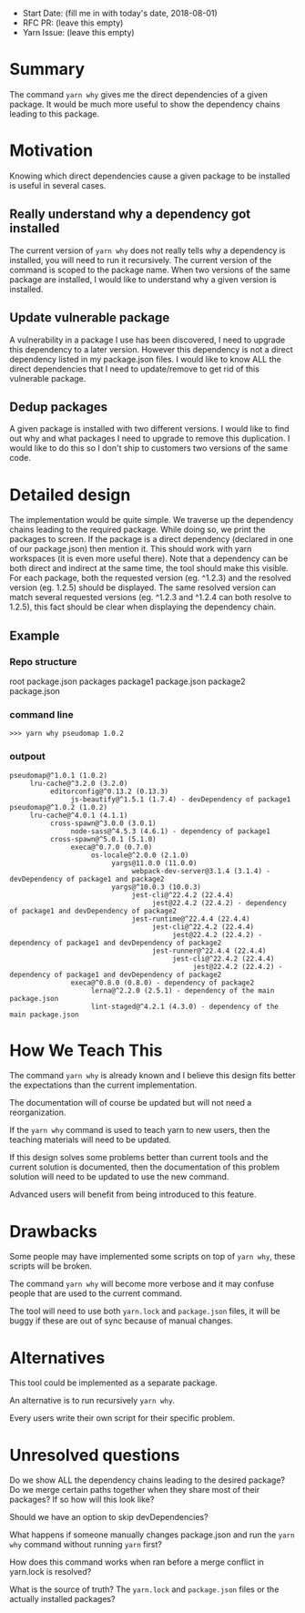- Start Date: (fill me in with today's date, 2018-08-01)
- RFC PR: (leave this empty)
- Yarn Issue: (leave this empty)

# Summary

The command `yarn why` gives me the direct dependencies of a given package.
It would be much more useful to show the dependency chains leading to this package.

# Motivation

Knowing which direct dependencies cause a given package to be installed is
useful in several cases.

## Really understand why a dependency got installed

The current version of `yarn why` does not really tells why a dependency is installed,
you will need to run it recursively.
The current version of the command is scoped to the package name. When two versions
of the same package are installed, I would like to understand why a given version is installed.

## Update vulnerable package

A vulnerability in a package I use has been discovered, I need to upgrade this
dependency to a later version. However this dependency is not a direct dependency listed
in my package.json files. I would like to know ALL the direct dependencies that I
need to update/remove to get rid of this vulnerable package.

## Dedup packages

A given package is installed with two different versions. I would like to find out
why and what packages I need to upgrade to remove this duplication. I would like
to do this so I don't ship to customers two versions of the same code.

# Detailed design

The implementation would be quite simple. We traverse up the dependency chains
leading to the required package. While doing so, we print the packages to screen.
If the package is a direct dependency (declared in one of our package.json) then mention
it. This should work with yarn workspaces (it is even more useful there).
Note that a dependency can be both direct and indirect at the same time, the tool should make this visible.
For each package, both the requested version (eg. ^1.2.3) and the resolved version (eg. 1.2.5)
should be displayed. The same resolved version can match several requested versions 
(eg. ^1.2.3 and ^1.2.4 can both resolve to 1.2.5), this fact should be clear when displaying
the dependency chain.

## Example

### Repo structure

  root
  package.json
    packages
      package1
        package.json
      package2
        package.json

### command line

`>>> yarn why pseudomap 1.0.2`

### outpout

```
pseudomap@^1.0.1 (1.0.2)
     lru-cache@^3.2.0 (3.2.0)
          editorconfig@^0.13.2 (0.13.3)
               js-beautify@^1.5.1 (1.7.4) - devDependency of package1
pseudomap@^1.0.2 (1.0.2)
     lru-cache@^4.0.1 (4.1.1)
          cross-spawn@^3.0.0 (3.0.1)
               node-sass@^4.5.3 (4.6.1) - dependency of package1
          cross-spawn@^5.0.1 (5.1.0)
               execa@^0.7.0 (0.7.0)
                    os-locale@^2.0.0 (2.1.0)
                         yargs@11.0.0 (11.0.0)
                              webpack-dev-server@3.1.4 (3.1.4) - devDependency of package1 and package2
                         yargs@^10.0.3 (10.0.3)
                              jest-cli@^22.4.2 (22.4.4)
                                   jest@22.4.2 (22.4.2) - dependency of package1 and devDependency of package2
                              jest-runtime@^22.4.4 (22.4.4)
                                   jest-cli@^22.4.2 (22.4.4)
                                        jest@22.4.2 (22.4.2) - dependency of package1 and devDependency of package2
                                   jest-runner@^22.4.4 (22.4.4)
                                        jest-cli@^22.4.2 (22.4.4)
                                             jest@22.4.2 (22.4.2) - dependency of package1 and devDependency of package2
               execa@^0.8.0 (0.8.0) - dependency of package2
                    lerna@^2.2.0 (2.5.1) - dependency of the main package.json
                    lint-staged@^4.2.1 (4.3.0) - dependency of the main package.json
```

# How We Teach This

The command `yarn why` is already known and I believe this design fits better the
expectations than the current implementation.

The documentation will of course be updated but will not need a reorganization.

If the `yarn why` command is used to teach yarn to new users, then the
teaching materials will need to be updated.

If this design solves some problems better than current tools and the current solution
is documented, then the documentation of this problem solution will need to be updated
to use the new command.

Advanced users will benefit from being introduced to this feature.

# Drawbacks

Some people may have implemented some scripts on top of `yarn why`, these scripts
will be broken.

The command `yarn why` will become more verbose and it may confuse people that are
used to the current command.

The tool will need to use both `yarn.lock` and `package.json` files, it will be buggy if
these are out of sync because of manual changes.

# Alternatives

This tool could be implemented as a separate package.

An alternative is to run recursively `yarn why`.

Every users write their own script for their specific problem.

# Unresolved questions

Do we show ALL the dependency chains leading to the desired package? Do we merge certain
paths together when they share most of their packages? If so how will this look like?

Should we have an option to skip devDependencies?

What happens if someone manually changes package.json and run the `yarn why` command without
running `yarn` first?

How does this command works when ran before a merge conflict in yarn.lock is resolved?

What is the source of truth? The `yarn.lock` and `package.json` files or the actually installed packages?
